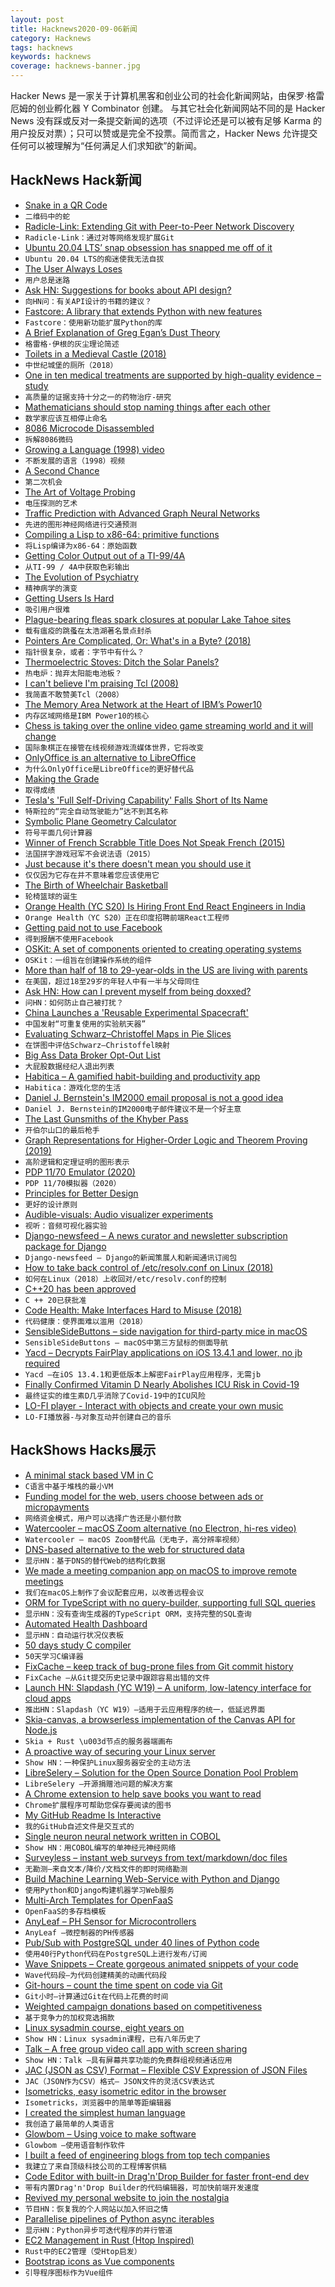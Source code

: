 ```yaml
---
layout: post
title: Hacknews2020-09-06新闻
category: Hacknews
tags: hacknews
keywords: hacknews
coverage: hacknews-banner.jpg
---
```


Hacker News 是一家关于计算机黑客和创业公司的社会化新闻网站，由保罗·格雷厄姆的创业孵化器 Y Combinator 创建。
与其它社会化新闻网站不同的是 Hacker News 没有踩或反对一条提交新闻的选项（不过评论还是可以被有足够 Karma 的用户投反对票）；只可以赞或是完全不投票。简而言之，Hacker News 允许提交任何可以被理解为“任何满足人们求知欲”的新闻。

## HackNews Hack新闻


- [Snake in a QR Code](https://itsmattkc.com/etc/snakeqr/)
- `二维码中的蛇`
- [Radicle-Link: Extending Git with Peer-to-Peer Network Discovery](https://radicle.xyz/radicle-link.html)
- `Radicle-Link：通过对等网络发现扩展Git`
- [Ubuntu 20.04 LTS’ snap obsession has snapped me off of it](https://personal.jatan.space/2020/09/05/ubuntu-snap-obsession-has-snapped-me-off-of-it/)
- `Ubuntu 20.04 LTS的痴迷使我无法自拔`
- [The User Always Loses](https://www.thenation.com/article/culture/joanne-mcneil-lurking-review/tnamp)
- `用户总是迷路`
- [Ask HN: Suggestions for books about API design?](item?id=24383180)
- `向HN问：有关API设计的书籍的建议？`
- [Fastcore: A library that extends Python with new features](https://fastpages.fast.ai/fastcore/)
- `Fastcore：使用新功能扩展Python的库`
- [A Brief Explanation of Greg Egan’s Dust Theory](https://cephalopods.blog/2020/08/14/a-brief-explanation-of-egans-dust-theory/)
- `格雷格·伊根的灰尘理论简述`
- [Toilets in a Medieval Castle (2018)](https://www.ancient.eu/article/1239/toilets-in-a-medieval-castle/)
- `中世纪城堡的厕所（2018）`
- [One in ten medical treatments are supported by high-quality evidence – study](https://www.sciencealert.com/around-90-percent-of-your-medical-treatments-isn-t-backed-by-high-quality-evidence)
- `高质量的证据支持十分之一的药物治疗-研究`
- [Mathematicians should stop naming things after each other](http://nautil.us/issue/89/the-dark-side/why-mathematicians-should-stop-naming-things-after-each-other)
- `数学家应该互相停止命名`
- [8086 Microcode Disassembled](https://www.reenigne.org/blog/8086-microcode-disassembled/)
- `拆解8086微码`
- [Growing a Language (1998) video](https://www.youtube.com/watch?v=lw6TaiXzHAE)
- `不断发展的语言（1998）视频`
- [A Second Chance](https://www.nybooks.com/articles/2020/09/24/jeffrey-masson-trial-second-chance/?utm_source=feedburner&utm_medium=feed&utm_campaign=Feed%3A+nybooks+%28The+New+York+Review+of+Books%29)
- `第二次机会`
- [The Art of Voltage Probing](https://circuitcellar.com/research-design-hub/the-art-of-voltage-probing/)
- `电压探测的艺术`
- [Traffic Prediction with Advanced Graph Neural Networks](https://deepmind.com/blog/article/traffic-prediction-with-advanced-graph-neural-networks)
- `先进的图形神经网络进行交通预测`
- [Compiling a Lisp to x86-64: primitive functions](https://bernsteinbear.com/blog/compiling-a-lisp-4/)
- `将Lisp编译为x86-64：原始函数`
- [Getting Color Output out of a TI-99/4A](https://netzhansa.com/ti99-4a-color/)
- `从TI-99 / 4A中获取色彩输出`
- [The Evolution of Psychiatry](https://www.worksinprogress.co/issue/the-evolution-of-psychiatry/)
- `精神病学的演变`
- [Getting Users Is Hard](item?id=24386933)
- `吸引用户很难`
- [Plague-bearing fleas spark closures at popular Lake Tahoe sites](https://www.sfgate.com/renotahoe/article/Plague-bearing-fleas-spark-closures-at-popular-15541389.php)
- `载有瘟疫的跳蚤在太浩湖著名景点封杀`
- [Pointers Are Complicated, Or: What's in a Byte? (2018)](https://www.ralfj.de/blog/2018/07/24/pointers-and-bytes.html)
- `指针很复杂，或者：字节中有什么？ `
- [Thermoelectric Stoves: Ditch the Solar Panels?](https://solar.lowtechmagazine.com/2020/05/thermoelectric-stoves-ditch-the-solar-panels.html)
- `热电炉：抛弃太阳能电池板？`
- [I can't believe I'm praising Tcl (2008)](http://yosefk.com/blog/i-cant-believe-im-praising-tcl.html)
- `我简直不敢赞美Tcl（2008）`
- [The Memory Area Network at the Heart of IBM’s Power10](https://www.nextplatform.com/2020/09/03/the-memory-area-network-at-the-heart-of-ibms-power10/)
- `内存区域网络是IBM Power10的核心`
- [Chess is taking over the online video game streaming world and it will change](https://scroll.in/field/972176/game-theory-chess-is-taking-over-the-online-video-game-streaming-world-and-that-will-change-it-too)
- `国际象棋正在接管在线视频游戏流媒体世界，它将改变`
- [OnlyOffice is an alternative to LibreOffice](https://personal.jatan.space/2020/04/18/onlyoffice-better-than-libreoffice/)
- `为什么OnlyOffice是LibreOffice的更好替代品`
- [Making the Grade](https://www.verticallifemag.com.au/2020/08/making-the-grade/)
- `取得成绩`
- [Tesla's 'Full Self-Driving Capability' Falls Short of Its Name](https://www.consumerreports.org/autonomous-driving/tesla-full-self-driving-capability-review-falls-short-of-its-name/)
- `特斯拉的“完全自动驾驶能力”达不到其名称`
- [Symbolic Plane Geometry Calculator](https://geometryexpressions.com/gxweb/)
- `符号平面几何计算器`
- [Winner of French Scrabble Title Does Not Speak French (2015)](https://www.npr.org/sections/thetwo-way/2015/07/21/424980378/winner-of-french-scrabble-title-does-not-speak-french)
- `法国拼字游戏冠军不会说法语（2015）`
- [Just because it's there doesn't mean you should use it](http://rachelbythebay.com/w/2020/09/05/wire/)
- `仅仅因为它存在并不意味着您应该使用它`
- [The Birth of Wheelchair Basketball](https://www.zocalopublicsquare.org/2020/09/02/wheelchair-basketball-history-veterans-disability-rights/ideas/essay/)
- `轮椅篮球的诞生`
- [Orange Health (YC S20) Is Hiring Front End React Engineers in India](https://www.orangehealth.in/jobs/experienced-front-end-engineer-(react-native))
- `Orange Health（YC S20）正在印度招聘前端React工程师`
- [Getting paid not to use Facebook](https://imgur.com/a/AJXKetl)
- `得到报酬不使用Facebook`
- [OSKit: A set of components oriented to creating operating systems](https://www.cs.utah.edu/flux/oskit/)
- `OSKit：一组旨在创建操作系统的组件`
- [More than half of 18 to 29-year-olds in the US are living with parents](https://www.msn.com/en-us/news/us/more-than-half-of-18-to-29-year-olds-in-the-us-are-living-with-parents/ar-BB18Khdk?li=BBnb7Kz)
- `在美国，超过18至29岁的年轻人中有一半与父母同住`
- [Ask HN: How can I prevent myself from being doxxed?](item?id=24388442)
- `问HN：如何防止自己被打扰？`
- [China Launches a 'Reusable Experimental Spacecraft'](https://sattrackcam.blogspot.com/2020/09/china-launches-reusable-experimental.html)
- `中国发射“可重复使用的实验航天器”`
- [Evaluating Schwarz–Christoffel Maps in Pie Slices](https://observablehq.com/@jrus/scpie)
- `在饼图中评估Schwarz–Christoffel映射`
- [Big Ass Data Broker Opt-Out List](https://github.com/yaelwrites/Big-Ass-Data-Broker-Opt-Out-List)
- `大屁股数据经纪人退出列表`
- [Habitica – A gamified habit-building and productivity app](https://habitica.com/static/home)
- `Habitica：游戏化您的生活`
- [Daniel J. Bernstein's IM2000 email proposal is not a good idea](https://utcc.utoronto.ca/~cks/space/blog/tech/IM2000NotGoodIdea)
- `Daniel J. Bernstein的IM2000电子邮件建议不是一个好主意`
- [The Last Gunsmiths of the Khyber Pass](https://silahreport.com/2019/08/23/the-last-gunsmiths-of-the-khyber-pass/)
- `开伯尔山口的最后枪手`
- [Graph Representations for Higher-Order Logic and Theorem Proving (2019)](https://arxiv.org/abs/1905.10006)
- `高阶逻辑和定理证明的图形表示`
- [PDP 11/70 Emulator (2020)](https://skn.noip.me/pdp11/pdp11.html)
- `PDP 11/70模拟器（2020）`
- [Principles for Better Design](https://reflexio.debec.eu/principles-for-better-design)
- `更好的设计原则`
- [Audible-visuals: Audio visualizer experiments](https://github.com/soniaboller/audible-visuals)
- `视听：音频可视化器实验`
- [Django-newsfeed – A news curator and newsletter subscription package for Django](https://github.com/saadmk11/django-newsfeed)
- `Django-newsfeed – Django的新闻策展人和新闻通讯订阅包`
- [How to take back control of /etc/resolv.conf on Linux (2018)](https://www.ctrl.blog/entry/resolvconf-tutorial.html)
- `如何在Linux（2018）上收回对/etc/resolv.conf的控制`
- [C++20 has been approved](https://twitter.com/PatriceRoy1/status/1302055575140945921)
- `C ++ 20已获批准`
- [Code Health: Make Interfaces Hard to Misuse (2018)](https://testing.googleblog.com/2018/07/code-health-make-interfaces-hard-to.html)
- `代码健康：使界面难以滥用（2018）`
- [SensibleSideButtons – side navigation for third-party mice in macOS](https://sensible-side-buttons.archagon.net)
- `SensibleSideButtons – macOS中第三方鼠标的侧面导航`
- [Yacd – Decrypts FairPlay applications on iOS 13.4.1 and lower, no jb required](https://github.com/DerekSelander/yacd)
- `Yacd –在iOS 13.4.1和更低版本上解密FairPlay应用程序，无需jb`
- [Finally Confirmed Vitamin D Nearly Abolishes ICU Risk in Covid-19](https://chrismasterjohnphd.com/covid-19/finally-confirmed-vitamin-d-nearly-abolishes-icu-risk-in-covid-19)
- `最终证实的维生素D几乎消除了Covid-19中的ICU风险`
- [LO-FI player - Interact with objects and create your own music](https://magenta.github.io/lofi-player/)
- `LO-FI播放器-与对象互动并创建自己的音乐`


## HackShows Hacks展示

- [ A minimal stack based VM in C](https://github.com/codr7/liblg)
- `C语言中基于堆栈的最小VM`
- [ Funding model for the web, users choose between ads or micropayments](http://satotious.com)
- `网络资金模式，用户可以选择广告还是小额付款`
- [ Watercooler – macOS Zoom alternative (no Electron, hi-res video)](http://getwatercooler.io)
- `Watercooler – macOS Zoom替代品（无电子，高分辨率视频）`
- [ DNS-based alternative to the web for structured data](https://www.num.uk/blog/announcing-num)
- `显示HN：基于DNS的替代Web的结构化数据`
- [ We made a meeting companion app on macOS to improve remote meetings](https://apps.apple.com/us/app/meetingninja/id1527536623?mt=12)
- `我们在macOS上制作了会议配套应用，以改善远程会议`
- [ ORM for TypeScript with no query-builder, supporting full SQL queries](https://github.com/Seb-C/kiss-orm)
- `显示HN：没有查询生成器的TypeScript ORM，支持完整的SQL查询`
- [ Automated Health Dashboard](https://github.com/TwinProduction/gatus)
- `显示HN：自动运行状况仪表板`
- [ 50 days study C compiler](https://github.com/truongpt/meo)
- `50天学习C编译器`
- [ FixCache – keep track of bug-prone files from Git commit history](https://github.com/aavshr/fixCache)
- `FixCache –从Git提交历史记录中跟踪容易出错的文件`
- [Launch HN: Slapdash (YC W19) – A uniform, low-latency interface for cloud apps](item?id=24364811)
- `推出HN：Slapdash（YC W19）–适用于云应用程序的统一，低延迟界面`
- [ Skia-canvas, a browserless implementation of the Canvas API for Node.js](https://github.com/samizdatco/skia-canvas)
- `Skia + Rust \u003d节点的服务器端画布`
- [ A proactive way of securing your Linux server](https://github.com/prashantgupta24/firewalld-rest)
- `Show HN：一种保护Linux服务器安全的主动方法`
- [ LibreSelery – Solution for the Open Source Donation Pool Problem](https://github.com/protontypes/openselery)
- `LibreSelery –开源捐赠池问题的解决方案`
- [ A Chrome extension to help save books you want to read](https://chrome.google.com/webstore/detail/babelshelf/hagchccjngldonihokhncngknojhabgc)
- `Chrome扩展程序可帮助您保存要阅读的图书`
- [ My GitHub Readme Is Interactive](https://github.com/veggiedefender/typing)
- `我的GitHub自述文件是交互式的`
- [ Single neuron neural network written in COBOL](https://github.com/victorqribeiro/perceptronCobol)
- `Show HN：用COBOL编写的单神经元神经网络`
- [ Surveyless – instant web surveys from text/markdown/doc files](https://www.surveyless.com/)
- `无勘测–来自文本/降价/文档文件的即时网络勘测`
- [ Build Machine Learning Web-Service with Python and Django](https://github.com/pplonski/my_ml_service)
- `使用Python和Django构建机器学习Web服务`
- [ Multi-Arch Templates for OpenFaaS](https://github.com/alexellis/multiarch-templates)
- `OpenFaaS的多存档模板`
- [ AnyLeaf – PH Sensor for Microcontrollers](https://www.anyleaf.org/ph-module)
- `AnyLeaf –微控制器的PH传感器`
- [ Pub/Sub with PostgreSQL under 40 lines of Python code](https://gist.github.com/kissgyorgy/beccba1291de962702ea9c237a900c79)
- `使用40行Python代码在PostgreSQL上进行发布/订阅`
- [ Wave Snippets – Create gorgeous animated snippets of your code](https://www.wavesnippets.com/)
- `Wave代码段–为代码创建精美的动画代码段`
- [ Git-hours – count the time spent on code via Git](https://github.com/ceigh/git-hours)
- `Git小时–计算通过Git在代码上花费的时间`
- [ Weighted campaign donations based on competitiveness](https://takecongress.org/)
- `基于竞争力的加权竞选捐款`
- [ Linux sysadmin course, eight years on](item?id=24380969)
- `Show HN：Linux sysadmin课程，已有八年历史了`
- [ Talk – A free group video call app with screen sharing](https://github.com/vasanthv/talk)
- `Show HN：Talk –具有屏幕共享功能的免费群组视频通话应用`
- [ JAC (JSON as CSV) Format – Flexible CSV Expression of JSON Files](https://github.com/UniversalDataTool/jac-format)
- `JAC（JSON作为CSV）格式– JSON文件的灵活CSV表达式`
- [ Isometricks, easy isometric editor in the browser](https://isometricks.com/)
- `Isometricks，浏览器中的简单等距编辑器`
- [ I created the simplest human language](https://medium.com/@minilanguage/mini-the-minimal-language-3f3710e28166)
- `我创造了最简单的人类语言`
- [ Glowbom – Using voice to make software](https://glowbom.com/)
- `Glowbom –使用语音制作软件`
- [ I built a feed of engineering blogs from top tech companies](https://devblogs.co)
- `我建立了来自顶级科技公司的工程博客供稿`
- [ Code Editor with built-in Drag'n'Drop Builder for faster front-end dev](https://gridbox.io/)
- `带有内置Drag'n'Drop Builder的代码编辑器，可加快前端开发速度`
- [ Revived my personal website to join the nostalgia](https://gasoved.github.io/webbew/)
- `节目HN：恢复我的个人网站以加入怀旧之情`
- [ Parallelise pipelines of Python async iterables](https://github.com/michalc/asyncio-buffered-pipeline)
- `显示HN：Python异步可迭代程序的并行管道`
- [ EC2 Management in Rust (Htop Inspired)](https://github.com/dutchcoders/cloudman)
- `Rust中的EC2管理（受Htop启发）`
- [ Bootstrap icons as Vue components](https://github.com/tommyip/bootstrap-icons-vue)
- `引导程序图标作为Vue组件`

